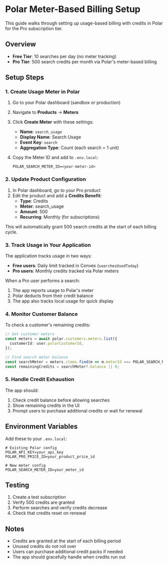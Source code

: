 # Polar Meter-Based Billing Setup

This guide walks through setting up usage-based billing with credits in Polar for the Pro subscription tier.

## Overview

- **Free Tier**: 10 searches per day (no meter tracking)
- **Pro Tier**: 500 search credits per month via Polar's meter-based billing

## Setup Steps

### 1. Create Usage Meter in Polar

1. Go to your Polar dashboard (sandbox or production)
2. Navigate to **Products** → **Meters**
3. Click **Create Meter** with these settings:
   - **Name**: `search_usage`
   - **Display Name**: Search Usage
   - **Event Key**: `search`
   - **Aggregation Type**: Count (each search = 1 unit)

4. Copy the Meter ID and add to `.env.local`:
   ```
   POLAR_SEARCH_METER_ID=<your-meter-id>
   ```

### 2. Update Product Configuration

1. In Polar dashboard, go to your Pro product
2. Edit the product and add a **Credits Benefit**:
   - **Type**: Credits
   - **Meter**: search_usage
   - **Amount**: 500
   - **Recurring**: Monthly (for subscriptions)

This will automatically grant 500 search credits at the start of each billing cycle.

### 3. Track Usage in Your Application

The application tracks usage in two ways:
- **Free users**: Daily limit tracked in Convex (`searchesUsedToday`)
- **Pro users**: Monthly credits tracked via Polar meters

When a Pro user performs a search:
1. The app reports usage to Polar's meter
2. Polar deducts from their credit balance
3. The app also tracks local usage for quick display

### 4. Monitor Customer Balance

To check a customer's remaining credits:

```typescript
// Get customer meters
const meters = await polar.customers.meters.list({
  customerId: user.polarCustomerId,
});

// Find search meter balance
const searchMeter = meters.items.find(m => m.meterId === POLAR_SEARCH_METER_ID);
const remainingCredits = searchMeter?.balance || 0;
```

### 5. Handle Credit Exhaustion

The app should:
1. Check credit balance before allowing searches
2. Show remaining credits in the UI
3. Prompt users to purchase additional credits or wait for renewal

## Environment Variables

Add these to your `.env.local`:

```
# Existing Polar config
POLAR_API_KEY=your_api_key
POLAR_PRO_PRICE_ID=your_product_price_id

# New meter config
POLAR_SEARCH_METER_ID=your_meter_id
```

## Testing

1. Create a test subscription
2. Verify 500 credits are granted
3. Perform searches and verify credits decrease
4. Check that credits reset on renewal

## Notes

- Credits are granted at the start of each billing period
- Unused credits do not roll over
- Users can purchase additional credit packs if needed
- The app should gracefully handle when credits run out